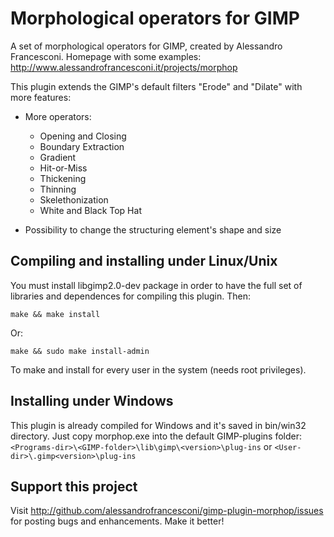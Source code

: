 Morphological operators for GIMP
================================
A set of morphological operators for GIMP, created by Alessandro Francesconi. 
Homepage with some examples: http://www.alessandrofrancesconi.it/projects/morphop


This plugin extends the GIMP's default filters "Erode" and "Dilate" with more features:

 * More operators:
	* Opening and Closing
	* Boundary Extraction
	* Gradient
	* Hit-or-Miss
	* Thickening
	* Thinning
	* Skelethonization
	* White and Black Top Hat

 * Possibility to change the structuring element's shape and size


Compiling and installing under Linux/Unix
-----------------------------------------

You must install libgimp2.0-dev package in order to have 
the full set of libraries and dependences for compiling this plugin.
Then:

	make && make install
	
Or:

	make && sudo make install-admin

To make and install for every user in the system (needs root privileges).


Installing under Windows
-------------------------

This plugin is already compiled for Windows and it's saved in bin/win32 directory.
Just copy morphop.exe into the default GIMP-plugins folder:
`<Programs-dir>\<GIMP-folder>\lib\gimp\<version>\plug-ins`
or
`<User-dir>\.gimp<version>\plug-ins`


Support this project
--------------------

Visit http://github.com/alessandrofrancesconi/gimp-plugin-morphop/issues
for posting bugs and enhancements. Make it better!
